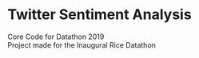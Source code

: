 # Twitter Sentiment Analysis
Core Code for Datathon 2019  
Project made for the Inaugural Rice Datathon
